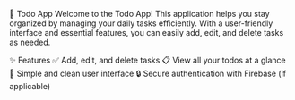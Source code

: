 📝 Todo App
Welcome to the Todo App! This application helps you stay organized by managing your daily tasks efficiently. With a user-friendly interface and essential features, you can easily add, edit, and delete tasks as needed.

✨ Features
✅ Add, edit, and delete tasks
📋 View all your todos at a glance
🌙 Simple and clean user interface
🔒 Secure authentication with Firebase (if applicable)
